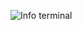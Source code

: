 ![Info terminal](https://profile-terminal.vercel.app/api?username=kevin&bgcolor=e4ebed&color1=242629&color2=a7cdd9&color3=86aeba&color4=d993ac)
